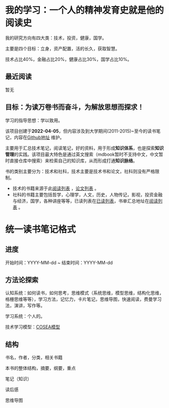 # 我的学习：一个人的精神发育史就是他的阅读史

我的研究方向有四大类：技术，投资，健康，国学。

主要是四个目标：立身，资产配置，活的长久，获取智慧。

技术占比40%，金融占比20%，健康占比30%，国学占比10%。


## 最近阅读

暂无


## 目标：为**读万卷书**而奋斗，为**解放思想**而探求！

学习的指导思想：学以致用。

该项目创建于**2022-04-05**，但内容涉及到大学期间(2011-2015)~至今的读书笔记，内容在[Github地址](https://github.com/xiaozhiliaoo/reading-note) 维护。

主要用于汇总技术笔记，阅读笔记，好的资料，用于形成**知识体系**，也是探索**知识管理**的实践。该项目最大特色是通过英文搜索（mdbook暂时不支持中文，中文暂时直接仓库中搜索）来检索自己的知识库，从而形成打通**知识脉络**。

书的类别主要分为：技术和社科，技术主要是技术书和论文，社科则没有严格限制。

* 技术的书籍来源于此[阅读列表](https://xiaozhiliaoo.github.io/reading-list/) ，[论文列表](https://xiaozhiliaoo.github.io/reading-note/paper/intro.html) 。
* 社科的书籍主要包括哲学，心理学，人文，历史，人物传记，影视，投资金融与经济，国学，各种讲座等等，已读列表在[已读列表]()，书单汇总地址在[阅读列表](https://xiaozhiliaoo.github.io/reading-note/reference/booklist.html) 。

# 统一读书笔记格式

## 进度

开始时间：YYYY-MM-dd ~ 结束时间：YYYY-MM-dd

## 方法论探索

认知系统：如何读书，如何思考，思维模式（系统思维，模型思维，结构化思维，格栅思维等等），学习方法，记忆力，卡片笔记，思维导图，快速阅读，费曼学习法，演讲，写作等。

学习系统：个人的。

技术学习模型：[COSEA模型](https://xiaozhiliaoo.github.io/2022/10/30/system-research-template/)

## 结构

书名，作者，分类，相关书籍

本书的整体结构，摘要，纲要，重点

笔记（知识）

读后感

思维导图